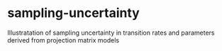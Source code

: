 # sampling-uncertainty # 

Illustratation of sampling uncertainty in transition rates and parameters derived from projection matrix models
